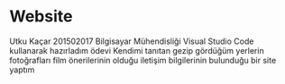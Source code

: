 # Website
Utku Kaçar 201502017 Bilgisayar Mühendisliği
Visual Studio Code kullanarak hazırladım ödevi
Kendimi tanıtan gezip gördüğüm yerlerin fotoğrafları film önerilerinin olduğu iletişim bilgilerinin bulunduğu bir site yaptım